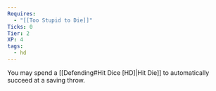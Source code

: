 ```yaml
---
Requires:
  - "[[Too Stupid to Die]]"
Ticks: 0
Tier: 2
XP: 4
tags:
  - hd
---
```

You may spend a [[Defending#Hit Dice [HD]|Hit Die]] to automatically succeed at a saving throw.
